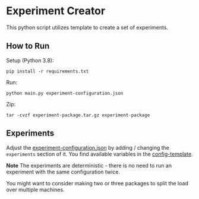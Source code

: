 # Experiment Creator 

This python script utilizes template to create a set of experiments. 

## How to Run 

Setup (Python 3.8): 

```
pip install -r requirements.txt
```

Run: 

```
python main.py experiment-configuration.json
```

Zip: 

```
tar -cvzf experiment-package.tar.gz experiment-package
```

## Experiments 

Adjust the [experiment-configuration.json](experiment-configuration.json) by adding / changing the `experiments` section of it. 
You find available variables in the [config-template](./templates/).

**Note** The experiments are deterministic - there is no need to run an experiment with the same configuration twice. 

You might want to consider making two or three packages to split the load over multiple machines. 